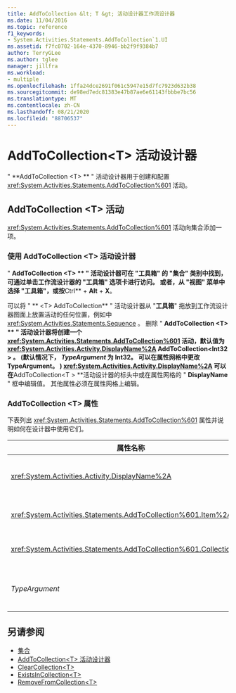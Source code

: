 ```yaml
---
title: AddToCollection &lt; T &gt; 活动设计器工作流设计器
ms.date: 11/04/2016
ms.topic: reference
f1_keywords:
- System.Activities.Statements.AddToCollection`1.UI
ms.assetid: f7fc0702-164e-4370-8946-bb2f9f9384b7
author: TerryGLee
ms.author: tglee
manager: jillfra
ms.workload:
- multiple
ms.openlocfilehash: 1ffa24dce2691f061c5947e15d7fc7923d632b38
ms.sourcegitcommit: de98ed7edc81383e47b87ae6e61143fbbbe7bc56
ms.translationtype: MT
ms.contentlocale: zh-CN
ms.lasthandoff: 08/21/2020
ms.locfileid: "88706537"
---
```

# <a name="addtocollectiont-activity-designer"></a>AddToCollection\<T> 活动设计器

" **AddToCollection \<T> ** " 活动设计器用于创建和配置 <xref:System.Activities.Statements.AddToCollection%601> 活动。

## <a name="the-addtocollectiont-activity"></a>AddToCollection \<T> 活动

<xref:System.Activities.Statements.AddToCollection%601> 活动向集合添加一项。

### <a name="using-the-addtocollectiont-activity-designer"></a>使用 AddToCollection \<T> 活动设计器

" **AddToCollection \<T> ** " 活动设计器可在 "**工具箱**" 的 "**集合**" 类别中找到，可通过单击工作流设计器的 "**工具箱**" 选项卡进行访问。 或者，从 "**视图**" 菜单中选择 **"工具箱**"，或按**Ctrl** + **Alt** + **X**。

可以将 " ** \<T> AddToCollection** " 活动设计器从 "**工具箱**" 拖放到工作流设计器图面上放置活动的任何位置，例如中 <xref:System.Activities.Statements.Sequence> 。 删除 " **AddToCollection \<T> ** " 活动设计器将创建一个 <xref:System.Activities.Statements.AddToCollection%601> 活动，默认值为 <xref:System.Activities.Activity.DisplayName%2A> AddToCollection<Int32 \> 。  (默认情况下， *TypeArgument* 为 **Int32**。 可以在属性网格中更改 TypeArgument。 ) <xref:System.Activities.Activity.DisplayName%2A> 可以在**AddToCollection<T \> **活动设计器的标头中或在属性网格的 " **DisplayName** " 框中编辑值。 其他属性必须在属性网格上编辑。

### <a name="the-addtocollectiont-properties"></a>AddToCollection \<T> 属性

下表列出 <xref:System.Activities.Statements.AddToCollection%601> 属性并说明如何在设计器中使用它们。

|属性名称|必选|使用情况|
|-|--------------|-|
|<xref:System.Activities.Activity.DisplayName%2A>|False|<xref:System.Activities.Statements.AddToCollection%601> 活动的友好名称。 默认值为 AddToCollection<Int32 \> 。 虽然 <xref:System.Activities.Activity.DisplayName%2A> 值不是绝对必需的，但最好使用该属性值。|
|<xref:System.Activities.Statements.AddToCollection%601.Item%2A>|正确|要添加到集合中的项 \<T> 。 此项的类型为 *T*，类型为 *TypeArgument*。 若要指定项，请在属性网格中键入 Visual Basic 表达式。|
|<xref:System.Activities.Statements.AddToCollection%601.Collection%2A>|正确|项应添加到的集合。 此集合的类型为**ICollection<TypeArgument \> **。 若要指定集合，请在属性网格中键入 Visual Basic 表达式。|
|*TypeArgument*|正确|包含在 <xref:System.Collections.Generic.ICollection%601> 中的项的类型 T。 默认情况下，此 *TypeArgument* 类型设置为 **Int32**。 若要更改类型，请在属性网格的组合框中更改 " *TypeArgument* " 的值。|

## <a name="see-also"></a>另请参阅

- [集合](../workflow-designer/collection-activity-designers.md)
- [AddToCollection\<T> 活动设计器](../workflow-designer/addtocollection-t-activity-designer.md)
- [ClearCollection\<T>](../workflow-designer/clearcollection-t-activity-designer.md)
- [ExistsInCollection\<T>](../workflow-designer/existsincollection-t-activity-designer.md)
- [RemoveFromCollection\<T>](../workflow-designer/removefromcollection-t-activity-designer.md)
